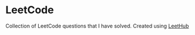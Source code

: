 # LeetCode
Collection of LeetCode questions that I have solved. Created using [LeetHub](https://github.com/QasimWani/LeetHub)

